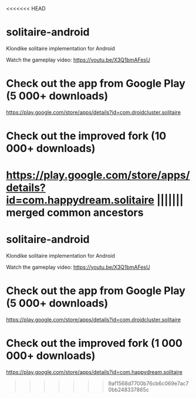 <<<<<<< HEAD
# solitaire-android
Klondike solitaire implementation for Android

Watch the gameplay video: https://youtu.be/X3Q1bmAFesU

# Check out the app from Google Play (5 000+ downloads)
https://play.google.com/store/apps/details?id=com.droidcluster.solitaire

# Check out the improved fork (10 000+ downloads)
https://play.google.com/store/apps/details?id=com.happydream.solitaire
||||||| merged common ancestors
=======
# solitaire-android
Klondike solitaire implementation for Android

Watch the gameplay video: https://youtu.be/X3Q1bmAFesU

# Check out the app from Google Play (5 000+ downloads)
https://play.google.com/store/apps/details?id=com.droidcluster.solitaire

# Check out the improved fork (1 000 000+ downloads)
https://play.google.com/store/apps/details?id=com.happydream.solitaire
>>>>>>> 9af1568d7700b76cb6c069e7ac70bb248337865c
